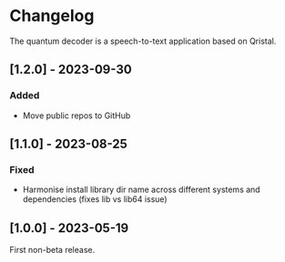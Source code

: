 # Changelog

The quantum decoder is a speech-to-text application based on Qristal.

## [1.2.0] - 2023-09-30

### Added

- Move public repos to GitHub

## [1.1.0] - 2023-08-25

### Fixed

- Harmonise install library dir name across different systems and dependencies (fixes lib vs lib64 issue)

## [1.0.0] - 2023-05-19

First non-beta release.


